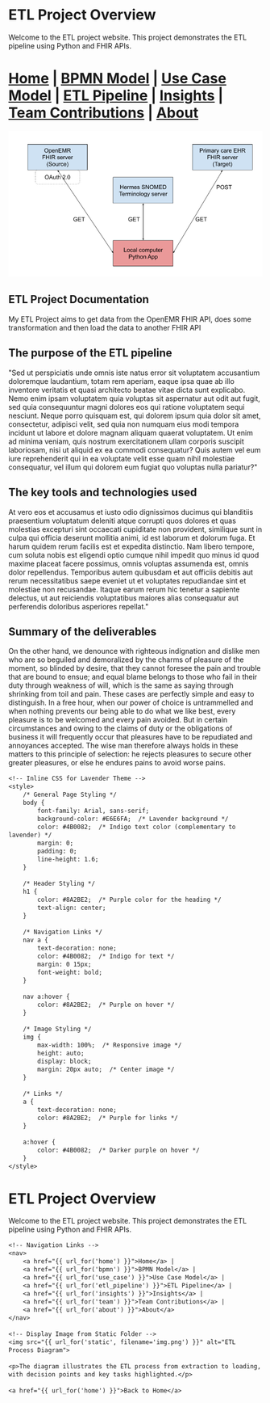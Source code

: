 # ETL Project Overview

Welcome to the ETL project website. This project demonstrates the ETL pipeline using Python and FHIR APIs.




[Home](index.md) | [BPMN Model](bpmn.md) | [Use Case Model](use_case.md) | [ETL Pipeline](etl_pipeline.md) | [Insights](insights.md) | [Team Contributions](team.md) | [About](about.md)
=======

![img_2.png](img_2.png)

## ETL Project Documentation
My ETL Project aims to get data from the OpenEMR FHIR API, does some transformation and then load the data to another FHIR API

## The purpose of the ETL pipeline
"Sed ut perspiciatis unde omnis iste natus error sit voluptatem accusantium doloremque laudantium, totam rem aperiam, eaque ipsa quae ab illo inventore veritatis et quasi architecto beatae vitae dicta sunt explicabo. Nemo enim ipsam voluptatem quia voluptas sit aspernatur aut odit aut fugit, sed quia consequuntur magni dolores eos qui ratione voluptatem sequi nesciunt. Neque porro quisquam est, qui dolorem ipsum quia dolor sit amet, consectetur, adipisci velit, sed quia non numquam eius modi tempora incidunt ut labore et dolore magnam aliquam quaerat voluptatem. Ut enim ad minima veniam, quis nostrum exercitationem ullam corporis suscipit laboriosam, nisi ut aliquid ex ea commodi consequatur? Quis autem vel eum iure reprehenderit qui in ea voluptate velit esse quam nihil molestiae consequatur, vel illum qui dolorem eum fugiat quo voluptas nulla pariatur?"

## The key tools and technologies used
At vero eos et accusamus et iusto odio dignissimos ducimus qui blanditiis praesentium voluptatum deleniti atque corrupti quos dolores et quas molestias excepturi sint occaecati cupiditate non provident, similique sunt in culpa qui officia deserunt mollitia animi, id est laborum et dolorum fuga. Et harum quidem rerum facilis est et expedita distinctio. Nam libero tempore, cum soluta nobis est eligendi optio cumque nihil impedit quo minus id quod maxime placeat facere possimus, omnis voluptas assumenda est, omnis dolor repellendus. Temporibus autem quibusdam et aut officiis debitis aut rerum necessitatibus saepe eveniet ut et voluptates repudiandae sint et molestiae non recusandae. Itaque earum rerum hic tenetur a sapiente delectus, ut aut reiciendis voluptatibus maiores alias consequatur aut perferendis doloribus asperiores repellat."

## Summary of the deliverables
On the other hand, we denounce with righteous indignation and dislike men who are so beguiled and demoralized by the charms of pleasure of the moment, so blinded by desire, that they cannot foresee the pain and trouble that are bound to ensue; and equal blame belongs to those who fail in their duty through weakness of will, which is the same as saying through shrinking from toil and pain.
These cases are perfectly simple and easy to distinguish.
In a free hour, when our power of choice is untrammelled and when nothing prevents our being able to do what we like best, every pleasure is to be welcomed and every pain avoided. But in certain circumstances and owing to the claims of duty or the obligations of business it will frequently occur that pleasures have to be repudiated and annoyances accepted. The wise man therefore always holds in these matters to this principle of selection: he rejects pleasures to secure other greater pleasures, or else he endures pains to avoid worse pains.


<!DOCTYPE html>
<html lang="en">
<head>
    <meta charset="UTF-8">
    <meta name="viewport" content="width=device-width, initial-scale=1.0">
    <title>ETL Project Overview</title>

    <!-- Inline CSS for Lavender Theme -->
    <style>
        /* General Page Styling */
        body {
            font-family: Arial, sans-serif;
            background-color: #E6E6FA;  /* Lavender background */
            color: #4B0082;  /* Indigo text color (complementary to lavender) */
            margin: 0;
            padding: 0;
            line-height: 1.6;
        }

        /* Header Styling */
        h1 {
            color: #8A2BE2;  /* Purple color for the heading */
            text-align: center;
        }

        /* Navigation Links */
        nav a {
            text-decoration: none;
            color: #4B0082;  /* Indigo for text */
            margin: 0 15px;
            font-weight: bold;
        }

        nav a:hover {
            color: #8A2BE2;  /* Purple on hover */
        }

        /* Image Styling */
        img {
            max-width: 100%;  /* Responsive image */
            height: auto;
            display: block;
            margin: 20px auto;  /* Center image */
        }

        /* Links */
        a {
            text-decoration: none;
            color: #8A2BE2;  /* Purple for links */
        }

        a:hover {
            color: #4B0082;  /* Darker purple on hover */
        }
    </style>
</head>
<body>
    <h1>ETL Project Overview</h1>
    <p>Welcome to the ETL project website. This project demonstrates the ETL pipeline using Python and FHIR APIs.</p>

    <!-- Navigation Links -->
    <nav>
        <a href="{{ url_for('home') }}">Home</a> | 
        <a href="{{ url_for('bpmn') }}">BPMN Model</a> | 
        <a href="{{ url_for('use_case') }}">Use Case Model</a> | 
        <a href="{{ url_for('etl_pipeline') }}">ETL Pipeline</a> | 
        <a href="{{ url_for('insights') }}">Insights</a> | 
        <a href="{{ url_for('team') }}">Team Contributions</a> | 
        <a href="{{ url_for('about') }}">About</a>
    </nav>

    <!-- Display Image from Static Folder -->
    <img src="{{ url_for('static', filename='img.png') }}" alt="ETL Process Diagram">

    <p>The diagram illustrates the ETL process from extraction to loading, with decision points and key tasks highlighted.</p>

    <a href="{{ url_for('home') }}">Back to Home</a>
</body>
</html>
